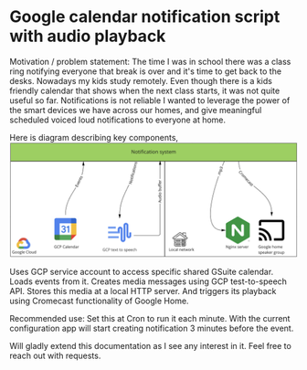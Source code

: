 # Google calendar notification script with audio playback

Motivation / problem statement: The time I was in school there was a class ring notifying everyone that break is over and it's time to get back to the desks.
Nowadays my kids study remotely. Even though there is a kids friendly calendar that shows when the next class starts, it was not quite useful so far. Notifications is not reliable
I wanted to leverage the power of the smart devices we have across our homes, and give meaningful scheduled voiced loud notifications to everyone at home.

Here is diagram describing key components,
![alt text](https://github.com/mox512/Notification_system/blob/master/Diagram.png?raw=true)

Uses GCP service account to access specific shared GSuite calendar.
Loads events from it. 
Creates media messages using GCP test-to-speech API.
Stores this media at a local HTTP server. 
And triggers its playback using Cromecast functionality of Google Home.

Recommended use: 
Set this at Cron to run it each minute. 
With the current configuration app will start creating notification 3 minutes before the event.

Will gladly extend this documentation as I see any interest in it. Feel free to reach out with requests.


